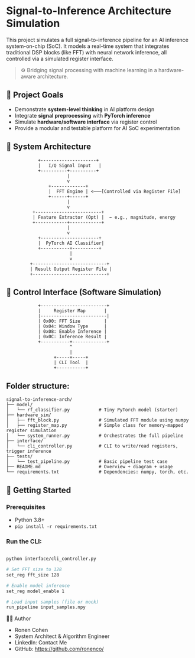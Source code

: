 # Signal-to-Inference Architecture Simulation

This project simulates a full signal-to-inference pipeline for an AI inference system-on-chip (SoC). It models a real-time system that integrates traditional DSP blocks (like FFT) with neural network inference, all controlled via a simulated register interface.

> ⚙️ Bridging signal processing with machine learning in a hardware-aware architecture.

## 🎯 Project Goals

- Demonstrate **system-level thinking** in AI platform design
- Integrate **signal preprocessing** with **PyTorch inference**
- Simulate **hardware/software interface** via register control
- Provide a modular and testable platform for AI SoC experimentation

## 📐 System Architecture

                +---------------------+
                |   I/Q Signal Input   |
                +----------+----------+
                           |
                           v
                    +-------------+
                    |  FFT Engine | <───[Controlled via Register File]
                    +------+------+ 
                           |
                           v
              +-------------------------+
              | Feature Extractor (Opt) |  ← e.g., magnitude, energy
              +------------+------------+
                           |
                           v
                +----------------------+
                |  PyTorch AI Classifier|
                +-----------+----------+
                            |
                            v
             +----------------------------+
             | Result Output Register File |
             +----------------------------+

## 🔄 Control Interface (Software Simulation)

                +-------------------------+
                |     Register Map       |
                |-------------------------|
                | 0x00: FFT Size         |
                | 0x04: Window Type      |
                | 0x08: Enable Inference |
                | 0x0C: Inference Result |
                +-----------+-------------+
                            ^
                            |
                      +-----+-----+
                      | CLI Tool  |
                      +-----------+


## Folder structure:

```
signal-to-inference-arch/
├── model/
│   └── rf_classifier.py           # Tiny PyTorch model (starter)
├── hardware_sim/
│   ├── fft_block.py               # Simulated FFT module using numpy
│   ├── register_map.py            # Simple class for memory-mapped register simulation
│   └── system_runner.py           # Orchestrates the full pipeline
├── interface/
│   └── cli_controller.py          # CLI to write/read registers, trigger inference
├── tests/
│   └── test_pipeline.py           # Basic pipeline test case
├── README.md                      # Overview + diagram + usage
└── requirements.txt               # Dependencies: numpy, torch, etc.
```
## 🔧 Getting Started

### Prerequisites
- Python 3.8+
- `pip install -r requirements.txt`

### Run the CLI:

``` bash

python interface/cli_controller.py

# Set FFT size to 128
set_reg fft_size 128

# Enable model inference
set_reg model_enable 1

# Load input samples (file or mock)
run_pipeline input_samples.npy

```


👨‍💻 Author
- Ronen Cohen
- System Architect & Algorithm Engineer
- LinkedIn: Contact Me
- GitHub: https://github.com/ronenco/

